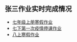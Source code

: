 ## 张三作业实时完成情况
- [七年级上册寒假作业](https://zhs141.github.io/homework/七上寒/index.html)
- [七下第一次疫情停课作业](https://zhs141.github.io/homework/七下第一次疫情停课/index.html)
- [八上寒假作业](https://zhs141.github.io/homework/eight_han/index.html)
